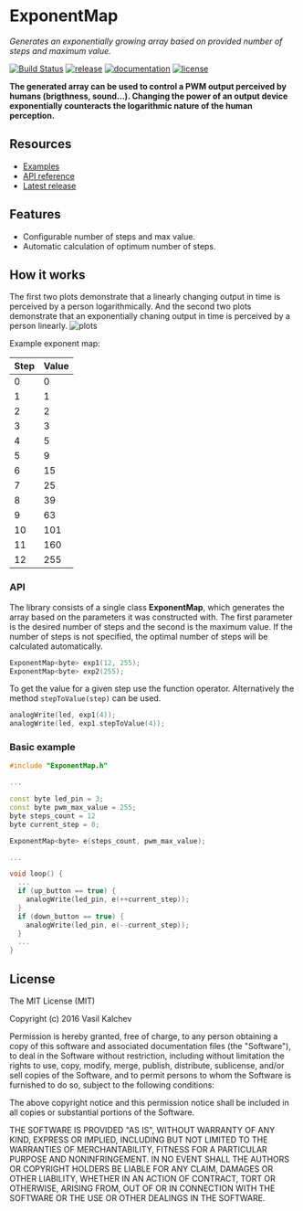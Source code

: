 ExponentMap
===========

*Generates an exponentially growing array based on provided number of steps and maximum value.*

[![Build Status](https://travis-ci.org/VasilKalchev/ExponentMap.svg?branch=master)](https://travis-ci.org/VasilKalchev/ExponentMap)
[![release](https://img.shields.io/badge/release-1.0.0-yellow.svg)](https://github.com/VasilKalchev/ExponentMap/releases)
[![documentation](https://img.shields.io/badge/docs-doxygen-green.svg)](https://vasilkalchev.github.io/ExponentMap/doc/Doxygen/html/index.html)
[![license](https://img.shields.io/github/license/mashape/apistatus.svg?maxAge=2592000)](https://opensource.org/licenses/mit-license.php)

**The generated array can be used to control a PWM output perceived by humans (brigthness, sound...). Changing the power of an output device exponentially counteracts the logarithmic nature of the human perception.**


Resources
---------
 - [Examples][examples]
 - [API reference][doxygen classes]
 - [Latest release][latest release]

Features
--------
 - Configurable number of steps and max value.
 - Automatic calculation of optimum number of steps.

How it works
------------
The first two plots demonstrate that a linearly changing output in time is perceived by a person logarithmically. And the second two plots demonstrate that an exponentially chaning output in time is perceived by a person linearly.
![plots](https://raw.githubusercontent.com/VasilKalchev/ExponentMap/master/doc/Images/plots.png)

Example exponent map:

| Step   | Value  |
| ------ |--------|
| 0      | 0      |
| 1      | 1      |
| 2      | 2      |
| 3      | 3      |
| 4      | 5      |
| 5      | 9      |
| 6      | 15     |
| 7      | 25     |
| 8      | 39     |
| 9      | 63     |
| 10     | 101    |
| 11     | 160    |
| 12     | 255    |


### API
The library consists of a single class **ExponentMap**, which generates the array based on the parameters it was constructed with. The first parameter is the desired number of steps and the second is the maximum value. If the number of steps is not specified, the optimal number of steps will be calculated automatically.
```c++
ExponentMap<byte> exp1(12, 255);
ExponentMap<byte> exp2(255);
```


To get the value for a given step use the function operator. Alternatively the method `stepToValue(step)` can be used.
```c++
analogWrite(led, exp1(4));
analogWrite(led, exp1.stepToValue(4));
```


### Basic example
```c++
#include "ExponentMap.h"

...

const byte led_pin = 3;
const byte pwm_max_value = 255;
byte steps_count = 12
byte current_step = 0;

ExponentMap<byte> e(steps_count, pwm_max_value);

...

void loop() {
  ...
  if (up_button == true) {
    analogWrite(led_pin, e(++current_step));
  }
  if (down_button == true) {
    analogWrite(led_pin, e(--current_step));
  }
  ...
}
```


License
-------
The MIT License (MIT)

Copyright (c) 2016 Vasil Kalchev

Permission is hereby granted, free of charge, to any person obtaining a copy
of this software and associated documentation files (the "Software"), to deal
in the Software without restriction, including without limitation the rights
to use, copy, modify, merge, publish, distribute, sublicense, and/or sell
copies of the Software, and to permit persons to whom the Software is
furnished to do so, subject to the following conditions:

The above copyright notice and this permission notice shall be included in all
copies or substantial portions of the Software.

THE SOFTWARE IS PROVIDED "AS IS", WITHOUT WARRANTY OF ANY KIND, EXPRESS OR
IMPLIED, INCLUDING BUT NOT LIMITED TO THE WARRANTIES OF MERCHANTABILITY,
FITNESS FOR A PARTICULAR PURPOSE AND NONINFRINGEMENT. IN NO EVENT SHALL THE
AUTHORS OR COPYRIGHT HOLDERS BE LIABLE FOR ANY CLAIM, DAMAGES OR OTHER
LIABILITY, WHETHER IN AN ACTION OF CONTRACT, TORT OR OTHERWISE, ARISING FROM,
OUT OF OR IN CONNECTION WITH THE SOFTWARE OR THE USE OR OTHER DEALINGS IN THE
SOFTWARE.

[doxygen]: https://vasilkalchev.github.io/ExponentMap/doc/html/index.html
[examples]: https://github.com/VasilKalchev/ExponentMap/tree/master/examples
[doxygen classes]: https://vasilkalchev.github.io/ExponentMap/doc/html/annotated.html
[latest release]: https://github.com/VasilKalchev/ExponentMap/releases/latest
[wiki]: 404
